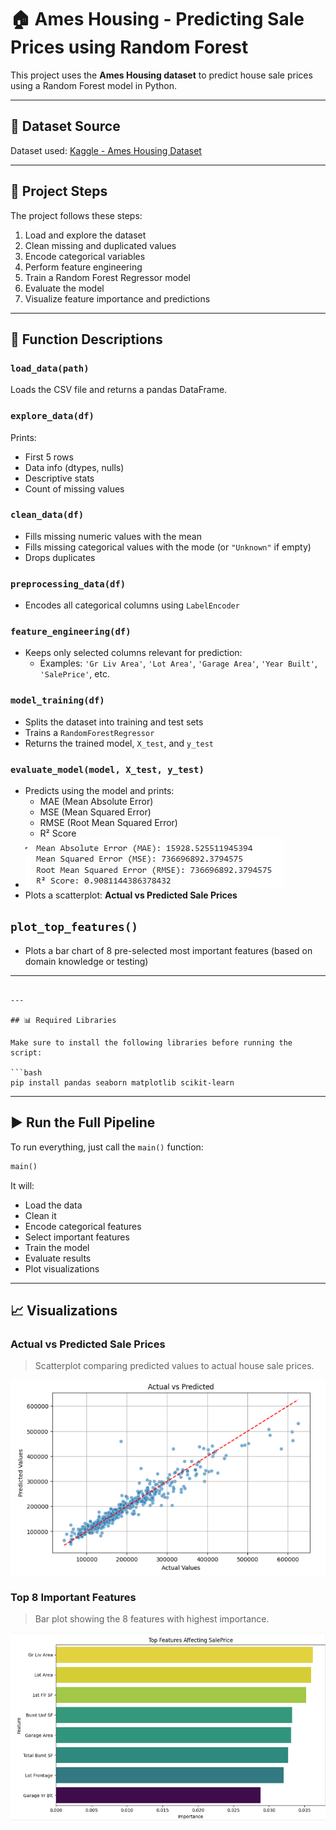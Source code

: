 
# 🏠 Ames Housing - Predicting Sale Prices using Random Forest

This project uses the **Ames Housing dataset** to predict house sale prices using a Random Forest model in Python.

---

## 📁 Dataset Source

Dataset used: [Kaggle - Ames Housing Dataset](https://www.kaggle.com/datasets/prevek18/ames-housing-dataset/data)

---

## 📌 Project Steps

The project follows these steps:

1. Load and explore the dataset
2. Clean missing and duplicated values
3. Encode categorical variables
4. Perform feature engineering
5. Train a Random Forest Regressor model
6. Evaluate the model
7. Visualize feature importance and predictions

---

## 🧩 Function Descriptions

### `load_data(path)`
Loads the CSV file and returns a pandas DataFrame.

### `explore_data(df)`
Prints:
- First 5 rows
- Data info (dtypes, nulls)
- Descriptive stats
- Count of missing values

### `clean_data(df)`
- Fills missing numeric values with the mean
- Fills missing categorical values with the mode (or `"Unknown"` if empty)
- Drops duplicates

### `preprocessing_data(df)`
- Encodes all categorical columns using `LabelEncoder`

### `feature_engineering(df)`
- Keeps only selected columns relevant for prediction:
  - Examples: `'Gr Liv Area'`, `'Lot Area'`, `'Garage Area'`, `'Year Built'`, `'SalePrice'`, etc.

### `model_training(df)`
- Splits the dataset into training and test sets
- Trains a `RandomForestRegressor`
- Returns the trained model, `X_test`, and `y_test`

### `evaluate_model(model, X_test, y_test)`
- Predicts using the model and prints:
  - MAE (Mean Absolute Error)
  - MSE (Mean Squared Error)
  - RMSE (Root Mean Squared Error)
  - R² Score
- ![evaluate_model](images/evaluate_model.PNG)
- Plots a scatterplot: **Actual vs Predicted Sale Prices**

## `plot_top_features()`
- Plots a bar chart of 8 pre-selected most important features (based on domain knowledge or testing)

---


```

---

## 📊 Required Libraries

Make sure to install the following libraries before running the script:

```bash
pip install pandas seaborn matplotlib scikit-learn
```

---

## ▶️ Run the Full Pipeline

To run everything, just call the `main()` function:

```python
main()
```

It will:
- Load the data
- Clean it
- Encode categorical features
- Select important features
- Train the model
- Evaluate results
- Plot visualizations

---

## 📈 Visualizations

### Actual vs Predicted Sale Prices

> Scatterplot comparing predicted values to actual house sale prices.

![Actual vs Predicted](images/actual_vs_predicted.png.PNG)

### Top 8 Important Features

> Bar plot showing the 8 features with highest importance.

![Top Features](images/top_features.png)
